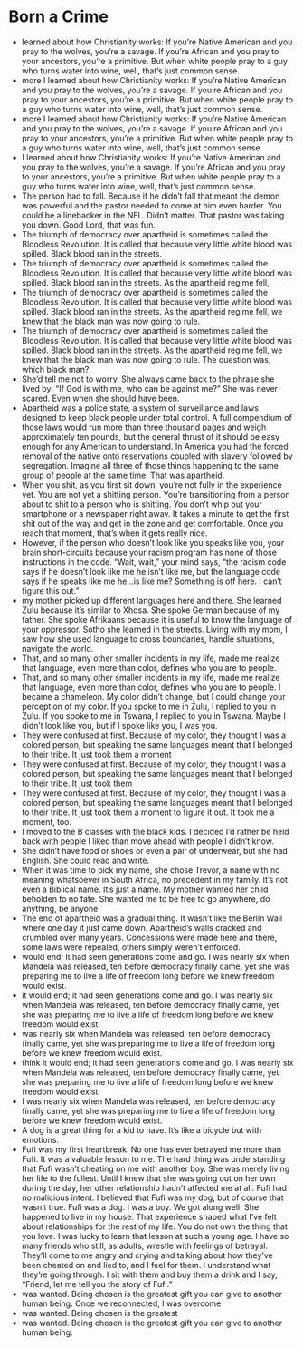 # Born a Crime
- learned about how Christianity works: If you’re Native American and you pray to the wolves, you’re a savage. If you’re African and you pray to your ancestors, you’re a primitive. But when white people pray to a guy who turns water into wine, well, that’s just common sense.
- more I learned about how Christianity works: If you’re Native American and you pray to the wolves, you’re a savage. If you’re African and you pray to your ancestors, you’re a primitive. But when white people pray to a guy who turns water into wine, well, that’s just common sense.
- more I learned about how Christianity works: If you’re Native American and you pray to the wolves, you’re a savage. If you’re African and you pray to your ancestors, you’re a primitive. But when white people pray to a guy who turns water into wine, well, that’s just common sense.
- I learned about how Christianity works: If you’re Native American and you pray to the wolves, you’re a savage. If you’re African and you pray to your ancestors, you’re a primitive. But when white people pray to a guy who turns water into wine, well, that’s just common sense.
- The person had to fall. Because if he didn’t fall that meant the demon was powerful and the pastor needed to come at him even harder. You could be a linebacker in the NFL. Didn’t matter. That pastor was taking you down. Good Lord, that was fun.
- The triumph of democracy over apartheid is sometimes called the Bloodless Revolution. It is called that because very little white blood was spilled. Black blood ran in the streets.
- The triumph of democracy over apartheid is sometimes called the Bloodless Revolution. It is called that because very little white blood was spilled. Black blood ran in the streets. As the apartheid regime fell,
- The triumph of democracy over apartheid is sometimes called the Bloodless Revolution. It is called that because very little white blood was spilled. Black blood ran in the streets. As the apartheid regime fell, we knew that the black man was now going to rule.
- The triumph of democracy over apartheid is sometimes called the Bloodless Revolution. It is called that because very little white blood was spilled. Black blood ran in the streets. As the apartheid regime fell, we knew that the black man was now going to rule. The question was, which black man?
- She’d tell me not to worry. She always came back to the phrase she lived by: “If God is with me, who can be against me?” She was never scared. Even when she should have been.
- Apartheid was a police state, a system of surveillance and laws designed to keep black people under total control. A full compendium of those laws would run more than three thousand pages and weigh approximately ten pounds, but the general thrust of it should be easy enough for any American to understand. In America you had the forced removal of the native onto reservations coupled with slavery followed by segregation. Imagine all three of those things happening to the same group of people at the same time. That was apartheid.
- When you shit, as you first sit down, you’re not fully in the experience yet. You are not yet a shitting person. You’re transitioning from a person about to shit to a person who is shitting. You don’t whip out your smartphone or a newspaper right away. It takes a minute to get the first shit out of the way and get in the zone and get comfortable. Once you reach that moment, that’s when it gets really nice.
- However, if the person who doesn’t look like you speaks like you, your brain short-circuits because your racism program has none of those instructions in the code. “Wait, wait,” your mind says, “the racism code says if he doesn’t look like me he isn’t like me, but the language code says if he speaks like me he…is like me? Something is off here. I can’t figure this out.”
- my mother picked up different languages here and there. She learned Zulu because it’s similar to Xhosa. She spoke German because of my father. She spoke Afrikaans because it is useful to know the language of your oppressor. Sotho she learned in the streets. Living with my mom, I saw how she used language to cross boundaries, handle situations, navigate the world.
- That, and so many other smaller incidents in my life, made me realize that language, even more than color, defines who you are to people.
- That, and so many other smaller incidents in my life, made me realize that language, even more than color, defines who you are to people. I became a chameleon. My color didn’t change, but I could change your perception of my color. If you spoke to me in Zulu, I replied to you in Zulu. If you spoke to me in Tswana, I replied to you in Tswana. Maybe I didn’t look like you, but if I spoke like you, I was you.
- They were confused at first. Because of my color, they thought I was a colored person, but speaking the same languages meant that I belonged to their tribe. It just took them a moment
- They were confused at first. Because of my color, they thought I was a colored person, but speaking the same languages meant that I belonged to their tribe. It just took them
- They were confused at first. Because of my color, they thought I was a colored person, but speaking the same languages meant that I belonged to their tribe. It just took them a moment to figure it out. It took me a moment, too.
- I moved to the B classes with the black kids. I decided I’d rather be held back with people I liked than move ahead with people I didn’t know.
- She didn’t have food or shoes or even a pair of underwear, but she had English. She could read and write.
- When it was time to pick my name, she chose Trevor, a name with no meaning whatsoever in South Africa, no precedent in my family. It’s not even a Biblical name. It’s just a name. My mother wanted her child beholden to no fate. She wanted me to be free to go anywhere, do anything, be anyone.
- The end of apartheid was a gradual thing. It wasn’t like the Berlin Wall where one day it just came down. Apartheid’s walls cracked and crumbled over many years. Concessions were made here and there, some laws were repealed, others simply weren’t enforced.
- would end; it had seen generations come and go. I was nearly six when Mandela was released, ten before democracy finally came, yet she was preparing me to live a life of freedom long before we knew freedom would exist.
- it would end; it had seen generations come and go. I was nearly six when Mandela was released, ten before democracy finally came, yet she was preparing me to live a life of freedom long before we knew freedom would exist.
- was nearly six when Mandela was released, ten before democracy finally came, yet she was preparing me to live a life of freedom long before we knew freedom would exist.
- think it would end; it had seen generations come and go. I was nearly six when Mandela was released, ten before democracy finally came, yet she was preparing me to live a life of freedom long before we knew freedom would exist.
- I was nearly six when Mandela was released, ten before democracy finally came, yet she was preparing me to live a life of freedom long before we knew freedom would exist.
- A dog is a great thing for a kid to have. It’s like a bicycle but with emotions.
- Fufi was my first heartbreak. No one has ever betrayed me more than Fufi. It was a valuable lesson to me. The hard thing was understanding that Fufi wasn’t cheating on me with another boy. She was merely living her life to the fullest. Until I knew that she was going out on her own during the day, her other relationship hadn’t affected me at all. Fufi had no malicious intent. I believed that Fufi was my dog, but of course that wasn’t true. Fufi was a dog. I was a boy. We got along well. She happened to live in my house. That experience shaped what I’ve felt about relationships for the rest of my life: You do not own the thing that you love. I was lucky to learn that lesson at such a young age. I have so many friends who still, as adults, wrestle with feelings of betrayal. They’ll come to me angry and crying and talking about how they’ve been cheated on and lied to, and I feel for them. I understand what they’re going through. I sit with them and buy them a drink and I say, “Friend, let me tell you the story of Fufi.”
- was wanted. Being chosen is the greatest gift you can give to another human being. Once we reconnected, I was overcome
- was wanted. Being chosen is the greatest
- was wanted. Being chosen is the greatest gift you can give to another human being.
